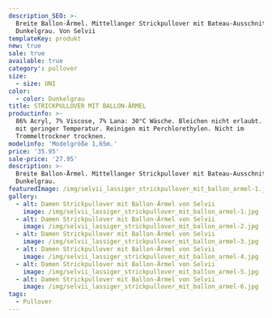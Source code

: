 ```yaml
---
description_SEO: >-
  Breite Ballon-Ärmel. Mittellanger Strickpullover mit Bateau-Ausschnitt. Farbe
  Dunkelgrau. Von Selvii
templateKey: produkt
new: true
sale: true
available: true
category': pullover
size:
  - size: UNI
color:
  - color: Dunkelgrau
title: STRICKPULLOVER MIT BALLON-ÄRMEL
productinfo: >-
  86% Acryl, 7% Viscose, 7% Lana: 30°C Wäsche. Bleichen nicht erlaubt. Bügeln
  mit geringer Temperatur. Reinigen mit Perchlorethylen. Nicht im
  Trommeltrockner trocknen.
modelinfo: 'Modelgröße 1,65m.'
price: '35.95'
sale-price: '27.95'
description: >-
  Breite Ballon-Ärmel. Mittellanger Strickpullover mit Bateau-Ausschnitt. Farbe
  Dunkelgrau.
featuredImage: /img/selvii_lassiger_strickpullover_mit_ballon_armel-1.jpg
gallery:
  - alt: Damen Strickpullover mit Ballon-Ärmel von Selvii
    image: /img/selvii_lassiger_strickpullover_mit_ballon_armel-1.jpg
  - alt: Damen Strickpullover mit Ballon-Ärmel von Selvii
    image: /img/selvii_lassiger_strickpullover_mit_ballon_armel-2.jpg
  - alt: Damen Strickpullover mit Ballon-Ärmel von Selvii
    image: /img/selvii_lassiger_strickpullover_mit_ballon_armel-3.jpg
  - alt: Damen Strickpullover mit Ballon-Ärmel von Selvii
    image: /img/selvii_lassiger_strickpullover_mit_ballon_armel-4.jpg
  - alt: Damen Strickpullover mit Ballon-Ärmel von Selvii
    image: /img/selvii_lassiger_strickpullover_mit_ballon_armel-5.jpg
  - alt: Damen Strickpullover mit Ballon-Ärmel von Selvii
    image: /img/selvii_lassiger_strickpullover_mit_ballon_armel-6.jpg
tags:
  - Pullover
---
```


